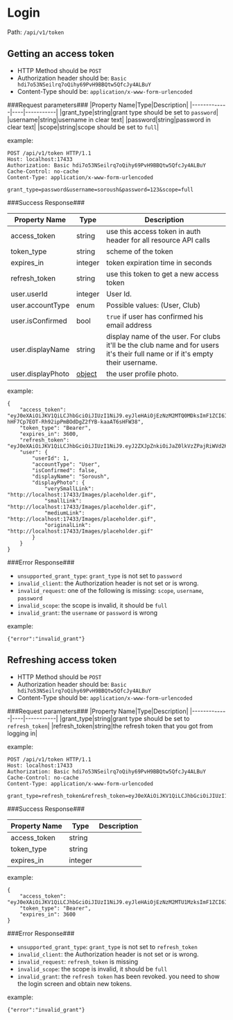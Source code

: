 Login
=

Path: `/api/v1/token`  

Getting an access token
-
* HTTP Method should be `POST`
* Authorization header should be: `Basic hdi7o53NSeilrq7oQihy69PvH9BBQtw5QfcJy4ALBuY`
* Content-Type should be: `application/x-www-form-urlencoded`

###Request parameters###
|Property Name|Type|Description|
|-------------|----|-----------|
|grant_type|string|grant type should be set to `password`|
|username|string|username in clear text|
|password|string|password in clear text|
|scope|string|scope should be set to `full`|

example:

    POST /api/v1/token HTTP/1.1
    Host: localhost:17433
    Authorization: Basic hdi7o53NSeilrq7oQihy69PvH9BBQtw5QfcJy4ALBuY
    Cache-Control: no-cache
    Content-Type: application/x-www-form-urlencoded
    
    grant_type=password&username=soroush&password=123&scope=full

###Success Response###

|Property Name|Type|Description|
|-------------|----|-----------|
|access_token|string|use this access token in auth header for all resource API calls|
|token_type|string|scheme of the token|
|expires_in|integer|token expiration time in seconds|
|refresh_token|string|use this token to get a new access token|
|user.userId|integer|User Id.|
|user.accountType|enum|Possible values: (User, Club)|
|user.isConfirmed|bool|`true` if user has confirmed his email address|
|user.displayName|string|display name of the user. For clubs it'll be the club name and for users it's their full name or if it's empty their username.|
|user.displayPhoto|[object](https://github.com/zazzlife/api-docs/blob/master/objects/PhotoLinks.md)|the user profile photo.|

example:

    {
        "access_token": "eyJ0eXAiOiJKV1QiLCJhbGciOiJIUzI1NiJ9.eyJleHAiOjEzNzM2MTQ0MDksImF1ZCI6IlphenogY2xpZW50cyIsInVzciI6MSwiY2xpZW50IjoxLCJpc3MiOiJodHRwczovL3d3dy56YXp6bGlmZS5jb20iLCJ0b2tlblR5cGUiOiJhY2Nlc3NUb2tlbiIsIm5iZiI6MTM3MzYxMDgwOX0.-hHF7Cp7EOT-Rh92ipPmBOdDgZ2fYB-kaaAT6sHFW38",
        "token_type": "Bearer",
        "expires_in": 3600,
        "refresh_token": "eyJ0eXAiOiJKV1QiLCJhbGciOiJIUzI1NiJ9.eyJ2ZXJpZnkiOiJaZ0lkVzZPajRiWVd2K2ZLdWxidnVVajA4UC9qcHNOSzZ6eU9zZFpRQzJORzFHVWVsOFpJWEx2TDhmRGVkTVEyWkdkblZnejUrYUFmZ0pIRkJJbytsWGVaaFQzMVFQQ0EraFFpdUI2SzVzV0xGMFZiRGdTUlg4aFJxYUcxM28vVzRmTldyaWtOM3p6SDB3ZlM5Z29hcWljbktUa1hMZnV2SHRlZ1BDdk0xNGM9IiwiaWQiOjEsImF1ZCI6IlphenogY2xpZW50cyIsInVzciI6MSwiY2xpZW50IjoxLCJpc3MiOiJodHRwczovL3d3dy56YXp6bGlmZS5jb20iLCJ0b2tlblR5cGUiOiJyZWZyZXNoVG9rZW4iLCJuYmYiOjEzNzM2MTA4MDh9.UIfWpBg0YPQGL3q28OQTO_BINViI4LRgO0AxjpxPdhY",
        "user": {
            "userId": 1,
            "accountType": "User",
            "isConfirmed": false,
            "displayName": "Soroush",
            "displayPhoto": {
                "verySmallLink": "http://localhost:17433/Images/placeholder.gif",
                "smallLink": "http://localhost:17433/Images/placeholder.gif",
                "mediumLink": "http://localhost:17433/Images/placeholder.gif",
                "originalLink": "http://localhost:17433/Images/placeholder.gif"
            }
        }
    }

###Error Response###
* `unsupported_grant_type`: `grant_type` is not set to `password`
* `invalid_client`: the Authorization header is not set or is wrong.
* `invalid_request`: one of the following is missing: `scope`, `username`, `password`
* `invalid_scope`: the scope is invalid, it should be `full`
* `invalid_grant`: the `username` or `password` is wrong

example:

    {"error":"invalid_grant"}

Refreshing access token
-
* HTTP Method should be `POST`
* Authorization header should be: `Basic hdi7o53NSeilrq7oQihy69PvH9BBQtw5QfcJy4ALBuY`
* Content-Type should be: `application/x-www-form-urlencoded`

###Request parameters###
|Property Name|Type|Description|
|-------------|----|-----------|
|grant_type|string|grant type should be set to `refresh_token`|
|refresh_token|string|the refresh token that you got from logging in|


example:

    POST /api/v1/token HTTP/1.1
    Host: localhost:17433
    Authorization: Basic hdi7o53NSeilrq7oQihy69PvH9BBQtw5QfcJy4ALBuY
    Cache-Control: no-cache
    Content-Type: application/x-www-form-urlencoded
    
    grant_type=refresh_token&refresh_token=eyJ0eXAiOiJKV1QiLCJhbGciOiJIUzI1NiJ9.eyJ2ZXJpZnkiOiJaZ0lkVzZPajRiWVd2K2ZLdWxidnVVajA4UC9qcHNOSzZ6eU9zZFpRQzJORzFHVWVsOFpJWEx2TDhmRGVkTVEyWkdkblZnejUrYUFmZ0pIRkJJbytsWGVaaFQzMVFQQ0EraFFpdUI2SzVzV0xGMFZiRGdTUlg4aFJxYUcxM28vVzRmTldyaWtOM3p6SDB3ZlM5Z29hcWljbktUa1hMZnV2SHRlZ1BDdk0xNGM9IiwiaWQiOjEsImF1ZCI6IlphenogY2xpZW50cyIsInVzciI6MSwiY2xpZW50IjoxLCJpc3MiOiJodHRwczovL3d3dy56YXp6bGlmZS5jb20iLCJ0b2tlblR5cGUiOiJyZWZyZXNoVG9rZW4iLCJuYmYiOjEzNzM2MTA4MDh9.UIfWpBg0YPQGL3q28OQTO_BINViI4LRgO0AxjpxPdhY


###Success Response###

|Property Name|Type|Description|
|-------------|----|-----------|
|access_token|string||
|token_type|string||
|expires_in|integer||

example:

    {
        "access_token": "eyJ0eXAiOiJKV1QiLCJhbGciOiJIUzI1NiJ9.eyJleHAiOjEzNzM2MTU1MzksImF1ZCI6IlphenogY2xpZW50cyIsInVzciI6MSwiY2xpZW50IjoxLCJpc3MiOiJodHRwczovL3d3dy56YXp6bGlmZS5jb20iLCJ0b2tlblR5cGUiOiJhY2Nlc3NUb2tlbiIsIm5iZiI6MTM3MzYxMTkzOX0.yXm7IcoMFgC_BfT5vqPDocmgpss5LD_uCcIwmBMPqn8",
        "token_type": "Bearer",
        "expires_in": 3600
    }
    
###Error Response###
* `unsupported_grant_type`: `grant_type` is not set to `refresh_token`
* `invalid_client`: the Authorization header is not set or is wrong.
* `invalid_request`: `refresh_token` is missing
* `invalid_scope`: the scope is invalid, it should be `full`
* `invalid_grant`: the `refresh token` has been revoked. you need to show the login screen and obtain new tokens.

example:

    {"error":"invalid_grant"}

